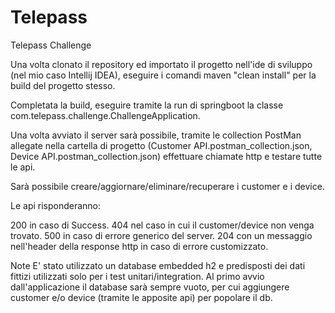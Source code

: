 # Telepass
Telepass Challenge

Una volta clonato il repository ed importato il progetto nell'ide di sviluppo (nel mio caso Intellij IDEA),
eseguire i comandi maven "clean install" per la build del progetto stesso.

Completata la build, 
eseguire tramite la run di springboot la classe com.telepass.challenge.ChallengeApplication.

Una volta avviato il server sarà possibile, 
tramite le collection PostMan allegate nella cartella di progetto (Customer API.postman_collection.json, Device API.postman_collection.json)
effettuare chiamate http e testare tutte le api.

Sarà possibile creare/aggiornare/eliminare/recuperare i customer e i device.

Le api risponderanno:

200 in caso di Success.
404 nel caso in cui il customer/device non venga trovato.
500 in caso di errore generico del server.
204 con un messaggio nell'header della response http in caso di errore customizzato.

Note
E' stato utilizzato un database embedded h2 e predisposti dei dati fittizi utilizzati solo per i test unitari/integration.
Al primo avvio dall'applicazione il database sarà sempre vuoto, per cui aggiungere customer e/o device (tramite le apposite api) per popolare il db.
